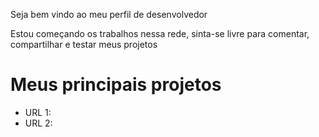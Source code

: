 Seja bem vindo ao meu perfil de desenvolvedor

Estou começando os trabalhos nessa rede, sinta-se livre para comentar, compartilhar e testar meus projetos

# Meus principais projetos

- URL 1:
- URL 2:

<!--
**matheixas/matheixas** is a ✨ _special_ ✨ repository because its `README.md` (this file) appears on your GitHub profile.

Here are some ideas to get you started:

- 🔭 I’m currently working on ...
- 🌱 I’m currently learning ...
- 👯 I’m looking to collaborate on ...
- 🤔 I’m looking for help with ...
- 💬 Ask me about ...
- 📫 How to reach me: ...
- 😄 Pronouns: ...
- ⚡ Fun fact: ...
-->
